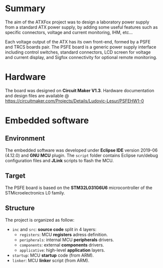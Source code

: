# Summary
The aim of the ATXFox project was to design a laboratory power supply from a standard ATX power supply, by adding some useful features such as specific connectors, voltage and current monitoring, IHM, etc...

Each voltage output of the ATX has its own front-end, formed by a PSFE and TRCS boards pair. The PSFE board is a generic power supply interface including control switches, standard connectors, LCD screen for voltage and current display, and Sigfox connectivity for optional remote monitoring.

# Hardware
The board was designed on **Circuit Maker V1.3**. Hardware documentation and design files are available @ https://circuitmaker.com/Projects/Details/Ludovic-Lesur/PSFEHW1-0

# Embedded software

## Environment
The embedded software was developed under **Eclipse IDE** version 2019-06 (4.12.0) and **GNU MCU** plugin. The `script` folder contains Eclipse run/debug configuration files and **JLink** scripts to flash the MCU.

## Target
The PSFE board is based on the **STM32L031G6U6** microcontroller of the STMicroelectronics L0 family.

## Structure
The project is organized as follow:
* `inc` and `src`: **source code** split in 4 layers:
    * `registers`: MCU **registers** adress definition.
    * `peripherals`: internal MCU **peripherals** drivers.
    * `components`: external **components** drivers.
    * `applicative`: high-level **application** layers.
* `startup`: MCU **startup** code (from ARM).
* `linker`: MCU **linker** script (from ARM).
